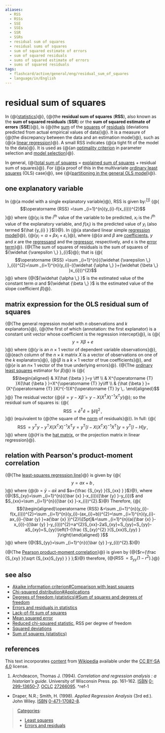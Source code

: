 ```yaml
---
aliases:
  - RSS
  - RSSs
  - SSE
  - SSEs
  - SSR
  - SSRs
  - residual sum of squares
  - residual sums of squares
  - sum of squared estimate of errors
  - sum of squared residuals
  - sums of squared estimate of errors
  - sums of squared residuals
tags:
  - flashcard/active/general/eng/residual_sum_of_squares
  - language/in/English
---
```


# residual sum of squares

<!-- | ![](../../archives/Wikimedia%20Commons/Question%20book-new.svg) | This article __needs additional citations for [verification](https://en.wikipedia.org/wiki/Wikipedia:Verifiability)__. Please help [improve this article](https://en.wikipedia.org/wiki/Special:EditPage/Residual%20sum%20of%20squares) by [adding citations to reliable sources](https://en.wikipedia.org/wiki/Help:Referencing%20for%20beginners). Unsourced material may be challenged and removed._Find sources:_["Residual sum of squares"](https://www.google.com/search?as_eq=wikipedia&q=%22Residual+sum+of+squares%22) – [news](https://www.google.com/search?tbm=nws&q=%22Residual+sum+of+squares%22+-wikipedia&tbs=ar:1) __·__ [newspapers](https://www.google.com/search?&q=%22Residual+sum+of+squares%22&tbs=bkt:s&tbm=bks) __·__ [books](https://www.google.com/search?tbs=bks:1&q=%22Residual+sum+of+squares%22+-wikipedia) __·__ [scholar](https://scholar.google.com/scholar?q=%22Residual+sum+of+squares%22) __·__ [JSTOR](https://www.jstor.org/action/doBasicSearch?Query=%22Residual+sum+of+squares%22&acc=on&wc=on) _\(April 2013\)__\([Learn how and when to remove this message](https://en.wikipedia.org/wiki/Help:Maintenance%20template%20removal)\)_ | -->

In {@{[statistics](statistics.md)}@}, {@{the __residual sum of squares__ \(__RSS__\), also known as the __sum of squared residuals__ \(__SSR__\) or the __sum of squared estimate of errors__ \(__SSE__\)}@}, is {@{the [sum](summation.md) of the [squares](square%20(algebra).md) of [residuals](errors%20and%20residuals.md) \(deviations predicted from actual empirical values of data\)}@}. It is a measure of {@{the discrepancy between the data and an estimation model}@}, such as {@{a [linear regression](linear%20regression.md)}@}. A small RSS indicates {@{a tight fit of the model to the data}@}. It is used as {@{an [optimality criterion](optimality%20criterion.md) in parameter selection and [model selection](model%20selection.md)}@}. <!--SR:!2025-03-16,60,310!2025-03-15,59,310!2025-03-10,55,310!2025-03-13,58,310!2025-03-16,60,310!2025-03-17,61,310!2025-03-12,57,310-->

In general, {@{[total sum of squares](total%20sum%20of%20squares.md) = [explained sum of squares](explained%20sum%20of%20squares.md) + residual sum of squares}@}. For {@{a proof of this in the multivariate [ordinary least squares](ordinary%20least%20squares.md) \(OLS\) case}@}, see {@{[partitioning in the general OLS model](explained%20sum%20of%20squares.md#partitioning%20in%20the%20general%20ordinary%20least%20squares%20model)}@}. <!--SR:!2025-01-16,16,290!2025-01-16,16,290!2025-02-28,47,290-->

## one explanatory variable

In {@{a model with a single explanatory variable}@}, RSS is given by:<sup>[\[1\]](#^ref-1)</sup> {@{$$\operatorname {RSS} =\sum _{i=1}^{n}(y_{i}-f(x_{i}))^{2}$$}@} where {@{_y_<sub>_i_</sub> is the _i_<sup>th</sup> value of the variable to be predicted, _x_<sub>_i_</sub> is the _i_<sup>th</sup> value of the explanatory variable, and $f(x_{i})$ is the predicted value of _y_<sub>_i_</sub> \(also termed ${\hat {y_{i} } }$\)}@}. In {@{a standard linear simple [regression model](regression%20analysis.md#regression%20models)}@}, {@{$y_{i}=\alpha +\beta x_{i}+\varepsilon _{i}\,$}@}, where {@{$\alpha$ and $\beta$ are [coefficients](coefficient.md), _y_ and _x_ are the [regressand](dependent%20and%20independent%20variables.md#dependent%20variable) and the [regressor](dependent%20and%20independent%20variables.md#statistics%20synonyms), respectively, and ε is the [error term](errors%20and%20residuals.md)}@}. {@{The sum of squares of residuals is the sum of squares of ${\widehat {\varepsilon \,} }_{i}$}@}; that is {@{$$\operatorname {RSS} =\sum _{i=1}^{n}({\widehat {\varepsilon \,} }_{i})^{2}=\sum _{i=1}^{n}(y_{i}-({\widehat {\alpha \,} }+{\widehat {\beta \,} }x_{i}))^{2}$$}@} where {@{${\widehat {\alpha \,} }$ is the estimated value of the constant term $\alpha$ and ${\widehat {\beta \,} }$ is the estimated value of the slope coefficient $\beta$}@}. <!--SR:!2025-03-18,62,310!2025-03-19,63,310!2025-02-28,47,290!2025-01-16,16,290!2025-01-16,16,290!2025-01-16,16,290!2025-02-17,39,290!2025-03-17,61,310!2025-03-11,56,310-->

## matrix expression for the OLS residual sum of squares

{@{The general regression model with _n_ observations and _k_ explanators}@}, {@{the first of which (annotation: the first explanator) is a constant unit vector whose coefficient is the regression intercept}@}, is {@{$$y=X\beta +e$$}@} where {@{_y_ is an _n_ × 1 vector of dependent variable observations}@}, {@{each column of the _n_ × _k_ matrix _X_ is a vector of observations on one of the _k_ explanators}@}, {@{$\beta$ is a _k_ × 1 vector of true coefficients}@}, and {@{_e_ is an _n_<!-- markdown separator -->× 1 vector of the true underlying errors}@}. {@{The [ordinary least squares](ordinary%20least%20squares.md) estimator for $\beta$}@} is {@{$$\begin{aligned} & X{\hat {\beta } }=y \iff \\ & X^{\operatorname {T} }X{\hat {\beta } }=X^{\operatorname {T} }y\iff \\ & {\hat {\beta } }=(X^{\operatorname {T} }X)^{-1}X^{\operatorname {T} }y \,. \end{aligned}$$}@} The residual vector {@{${\hat {e} }=y-X{\hat {\beta } }=y-X(X^{\operatorname {T} }X)^{-1}X^{\operatorname {T} }y$}@}; so the residual sum of squares is: {@{$$\operatorname {RSS} ={\hat {e} }^{\operatorname {T} }{\hat {e} }=\|{\hat {e} }\|^{2} \,,$$}@} \(equivalent to {@{the square of the [norm](norm%20(mathematics).md) of residuals}@}\). In full: {@{$$\operatorname {RSS} =y^{\operatorname {T} }y-y^{\operatorname {T} }X(X^{\operatorname {T} }X)^{-1}X^{\operatorname {T} }y=y^{\operatorname {T} }[I-X(X^{\operatorname {T} }X)^{-1}X^{\operatorname {T} }]y=y^{\operatorname {T} }[I-H]y \,,$$}@} where {@{_H_ is the [hat matrix](projection%20matrix.md), or the projection matrix in linear regression}@}. <!--SR:!2025-03-02,46,290!2025-02-17,39,290!2025-03-18,62,310!2025-03-09,54,310!2025-03-19,63,310!2025-01-16,16,290!2025-02-25,44,290!2025-01-16,16,290!2025-02-14,33,270!2025-02-14,33,270!2025-01-16,16,290!2025-01-16,16,290!2025-01-31,23,250!2025-01-16,16,290-->

## relation with Pearson's product-moment correlation

{@{The [least-squares regression line](least%20squares.md)}@} is given by {@{$$y=ax+b \,,$$}@} where {@{$b={\bar {y} }-a{\bar {x} }$ and $a={\frac {S_{xy} }{S_{xx} } }$}@}, where {@{$S_{xy}=\sum _{i=1}^{n}({\bar {x} }-x_{i})({\bar {y} }-y_{i})$ and $S_{xx}=\sum _{i=1}^{n}({\bar {x} }-x_{i})^{2}.$}@} Therefore, {@{$${\begin{aligned}\operatorname {RSS} &=\sum _{i=1}^{n}(y_{i}-f(x_{i}))^{2}=\sum _{i=1}^{n}(y_{i}-(ax_{i}+b))^{2}=\sum _{i=1}^{n}(y_{i}-ax_{i}-{\bar {y} }+a{\bar {x} })^{2}\\[5pt]&=\sum _{i=1}^{n}(a({\bar {x} }-x_{i})-({\bar {y} }-y_{i}))^{2}=a^{2}S_{xx}-2aS_{xy}+S_{yy}=S_{yy}-aS_{xy}=S_{yy}\left(1-{\frac {S_{xy}^{2} }{S_{xx}S_{yy} } }\right)\end{aligned} }$$}@} where {@{$S_{yy}=\sum _{i=1}^{n}({\bar {y} }-y_{i})^{2}.$}@} <!--SR:!2025-02-26,45,290!2025-03-13,58,310!2025-02-08,29,270!2025-02-27,46,290!2025-02-01,24,250!2025-02-27,46,290-->

{@{The [Pearson product-moment correlation](Pearson%20correlation%20coefficient.md)}@} is given by {@{$r={\frac {S_{xy} }{\sqrt {S_{xx}S_{yy} } } };$}@} therefore, {@{$\operatorname {RSS} =S_{yy}(1-r^{2}).$}@} <!--SR:!2025-03-09,54,310!2025-01-30,22,250!2025-01-21,11,230-->

## see also

- [Akaike information criterion\#Comparison with least squares](Akaike%20information%20criterion.md#comparison%20with%20least%20squares)
- [Chi-squared distribution\#Applications](chi-squared%20distribution.md#applications)
- [Degrees of freedom \(statistics\)\#Sum of squares and degrees of freedom](degrees%20of%20freedom%20(statistics).md#sum%20of%20squares%20and%20degrees%20of%20freedom)
- [Errors and residuals in statistics](errors%20and%20residuals.md)
- [Lack-of-fit sum of squares](lack-of-fit%20sum%20of%20squares.md)
- [Mean squared error](mean%20squared%20error.md)
- [Reduced chi-squared statistic](reduced%20chi-squared%20statistic.md), RSS per degree of freedom
- [Squared deviations](squared%20deviations%20from%20the%20mean.md)
- [Sum of squares \(statistics\)](partition%20of%20sums%20of%20squares.md)

## references

This text incorporates [content](https://en.wikipedia.org/wiki/residual_sum_of_squares) from [Wikipedia](Wikipedia.md) available under the [CC BY-SA 4.0](https://creativecommons.org/licenses/by-sa/4.0/) license.

1. <a id="CITEREFArchdeacon, Thomas J.1994"></a> Archdeacon, Thomas J. \(1994\). _Correlation and regression analysis : a historian's guide_. University of Wisconsin Press. pp. 161–162. [ISBN](ISBN.md) [0-299-13650-7](https://en.wikipedia.org/wiki/Special:BookSources/0-299-13650-7). [OCLC](OCLC.md#OCLC) [27266095](https://search.worldcat.org/oclc/27266095). <a id="^ref-1"></a>^ref-1

- <a id="CITEREFDraperSmith1998"></a> Draper, N.R.; Smith, H. \(1998\). _Applied Regression Analysis_ \(3rd ed.\). John Wiley. [ISBN](ISBN.md) [0-471-17082-8](https://en.wikipedia.org/wiki/Special:BookSources/0-471-17082-8).

> [Categories](https://en.wikipedia.org/wiki/Help:Category):
>
> - [Least squares](https://en.wikipedia.org/wiki/Category:Least%20squares)
> - [Errors and residuals](https://en.wikipedia.org/wiki/Category:Errors%20and%20residuals)
